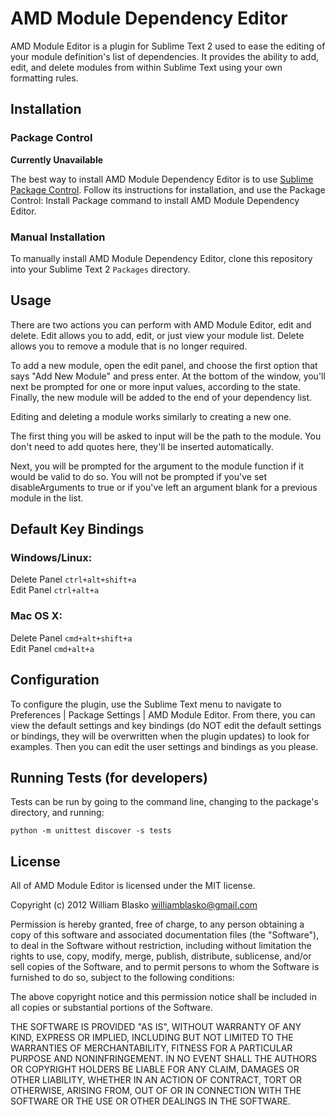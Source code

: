 AMD Module Dependency Editor
============================

AMD Module Editor is a plugin for Sublime Text 2 used to ease the editing of
your module definition's list of dependencies. It provides the ability to add,
edit, and delete modules from within Sublime Text using your own formatting
rules.


Installation
------------

### Package Control

**Currently Unavailable**

The best way to install AMD Module Dependency Editor is to use [Sublime Package
Control](http://wbond.net/sublime_packages/package_control). Follow its
instructions for installation, and use the Package Control: Install Package
command to install AMD Module Dependency Editor.


### Manual Installation

To manually install AMD Module Dependency Editor, clone this repository into
your Sublime Text 2 `Packages` directory.


Usage
-----

There are two actions you can perform with AMD Module Editor, edit and delete.
Edit allows you to add, edit, or just view your module list. Delete allows you
to remove a module that is no longer required.

To add a new module, open the edit panel, and choose the first option that says
"Add New Module" and press enter. At the bottom of the window, you'll next be
prompted for one or more input values, according to the state. Finally, the new
module will be added to the end of your dependency list.

Editing and deleting a module works similarly to creating a new one.

The first thing you will be asked to input will be the path to the module. You
don't need to add quotes here, they'll be inserted automatically.

Next, you will be prompted for the argument to the module function if it would
be valid to do so. You will not be prompted if you've set disableArguments to
true or if you've left an argument blank for a previous module in the list.


Default Key Bindings
--------------------

### Windows/Linux:
Delete Panel `ctrl+alt+shift+a`  
Edit Panel `ctrl+alt+a`

### Mac OS X:
Delete Panel `cmd+alt+shift+a`  
Edit Panel `cmd+alt+a`


Configuration
-------------

To configure the plugin, use the Sublime Text menu to navigate to Preferences |
Package Settings | AMD Module Editor. From there, you can view the default
settings and key bindings (do NOT edit the default settings or bindings, they
will be overwritten when the plugin updates) to look for examples. Then you can
edit the user settings and bindings as you please.


Running Tests (for developers)
------------------------------

Tests can be run by going to the command line, changing to the package's directory, and running:

    python -m unittest discover -s tests


License
-------
All of AMD Module Editor is licensed under the MIT license.

Copyright (c) 2012 William Blasko <williamblasko@gmail.com>

Permission is hereby granted, free of charge, to any person obtaining a copy of
this software and associated documentation files (the "Software"), to deal in
the Software without restriction, including without limitation the rights to
use, copy, modify, merge, publish, distribute, sublicense, and/or sell copies of
the Software, and to permit persons to whom the Software is furnished to do so,
subject to the following conditions:

The above copyright notice and this permission notice shall be included in all
copies or substantial portions of the Software.

THE SOFTWARE IS PROVIDED "AS IS", WITHOUT WARRANTY OF ANY KIND, EXPRESS OR
IMPLIED, INCLUDING BUT NOT LIMITED TO THE WARRANTIES OF MERCHANTABILITY, FITNESS
FOR A PARTICULAR PURPOSE AND NONINFRINGEMENT. IN NO EVENT SHALL THE AUTHORS OR
COPYRIGHT HOLDERS BE LIABLE FOR ANY CLAIM, DAMAGES OR OTHER LIABILITY, WHETHER
IN AN ACTION OF CONTRACT, TORT OR OTHERWISE, ARISING FROM, OUT OF OR IN
CONNECTION WITH THE SOFTWARE OR THE USE OR OTHER DEALINGS IN THE SOFTWARE.
